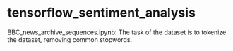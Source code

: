 # tensorflow_sentiment_analysis

BBC_news_archive_sequences.ipynb: The task of the dataset is to tokenize the dataset, removing common stopwords.
